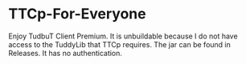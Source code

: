 # TTCp-For-Everyone
Enjoy TudbuT Client Premium.
It is unbuildable because I do not have access to the TuddyLib that TTCp requires.
The jar can be found in Releases. It has no authentication.
